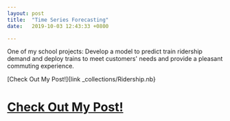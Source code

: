 ```yaml
---
layout: post
title:  "Time Series Forecasting"
date:   2019-10-03 12:43:33 +0800

---
```


One of my school projects:
Develop a model to predict train ridership demand and deploy trains to meet customers' needs and provide a pleasant commuting experience.

[Check Out My Post!]{link _collections/Ridership.nb}

# [Check Out My Post!](https://github.com/alvinchiaht/Projects---Loan-Default-and-Train-Ridership-Forecasting/blob/master/Q3/CAQ3_Final.nb.html)